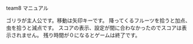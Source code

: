team8 マニュアル

ゴリラが主人公です。移動は矢印キーです。
降ってくるフルーツを拾うと加点、虫を拾うと減点です。
スコアの表示、設定が間に合わなかったのでスコアは表示されません。
残り時間が０になるとゲームは終了です。
